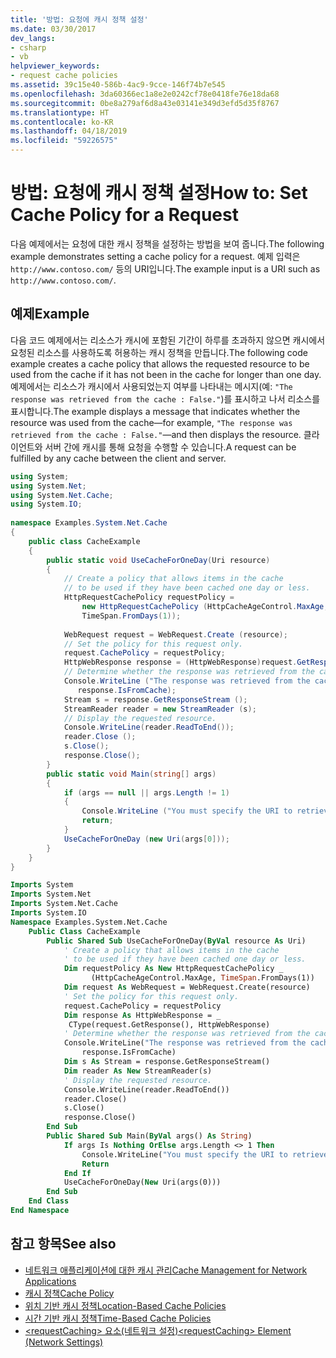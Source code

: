 ```yaml
---
title: '방법: 요청에 캐시 정책 설정'
ms.date: 03/30/2017
dev_langs:
- csharp
- vb
helpviewer_keywords:
- request cache policies
ms.assetid: 39c15e40-586b-4ac9-9cce-146f74b7e545
ms.openlocfilehash: 3da60366ec1a8e2e0242cf78e0418fe76e18da68
ms.sourcegitcommit: 0be8a279af6d8a43e03141e349d3efd5d35f8767
ms.translationtype: HT
ms.contentlocale: ko-KR
ms.lasthandoff: 04/18/2019
ms.locfileid: "59226575"
---
```

# <a name="how-to-set-cache-policy-for-a-request"></a><span data-ttu-id="4ead4-102">방법: 요청에 캐시 정책 설정</span><span class="sxs-lookup"><span data-stu-id="4ead4-102">How to: Set Cache Policy for a Request</span></span>
<span data-ttu-id="4ead4-103">다음 예제에서는 요청에 대한 캐시 정책을 설정하는 방법을 보여 줍니다.</span><span class="sxs-lookup"><span data-stu-id="4ead4-103">The following example demonstrates setting a cache policy for a request.</span></span> <span data-ttu-id="4ead4-104">예제 입력은 `http://www.contoso.com/` 등의 URI입니다.</span><span class="sxs-lookup"><span data-stu-id="4ead4-104">The example input is a URI such as `http://www.contoso.com/`.</span></span>  
  
## <a name="example"></a><span data-ttu-id="4ead4-105">예제</span><span class="sxs-lookup"><span data-stu-id="4ead4-105">Example</span></span>  
 <span data-ttu-id="4ead4-106">다음 코드 예제에서는 리소스가 캐시에 포함된 기간이 하루를 초과하지 않으면 캐시에서 요청된 리소스를 사용하도록 허용하는 캐시 정책을 만듭니다.</span><span class="sxs-lookup"><span data-stu-id="4ead4-106">The following code example creates a cache policy that allows the requested resource to be used from the cache if it has not been in the cache for longer than one day.</span></span> <span data-ttu-id="4ead4-107">예제에서는 리소스가 캐시에서 사용되었는지 여부를 나타내는 메시지(예: `"The response was retrieved from the cache : False."`)를 표시하고 나서 리소스를 표시합니다.</span><span class="sxs-lookup"><span data-stu-id="4ead4-107">The example displays a message that indicates whether the resource was used from the cache—for example, `"The response was retrieved from the cache : False."`—and then displays the resource.</span></span> <span data-ttu-id="4ead4-108">클라이언트와 서버 간에 캐시를 통해 요청을 수행할 수 있습니다.</span><span class="sxs-lookup"><span data-stu-id="4ead4-108">A request can be fulfilled by any cache between the client and server.</span></span>  
  
```csharp  
using System;  
using System.Net;  
using System.Net.Cache;  
using System.IO;  
  
namespace Examples.System.Net.Cache  
{  
    public class CacheExample  
    {     
        public static void UseCacheForOneDay(Uri resource)  
        {  
            // Create a policy that allows items in the cache  
            // to be used if they have been cached one day or less.  
            HttpRequestCachePolicy requestPolicy =   
                new HttpRequestCachePolicy (HttpCacheAgeControl.MaxAge,  
                TimeSpan.FromDays(1));  
  
            WebRequest request = WebRequest.Create (resource);  
            // Set the policy for this request only.  
            request.CachePolicy = requestPolicy;  
            HttpWebResponse response = (HttpWebResponse)request.GetResponse();  
            // Determine whether the response was retrieved from the cache.  
            Console.WriteLine ("The response was retrieved from the cache : {0}.",  
               response.IsFromCache);  
            Stream s = response.GetResponseStream ();  
            StreamReader reader = new StreamReader (s);  
            // Display the requested resource.  
            Console.WriteLine(reader.ReadToEnd());  
            reader.Close ();  
            s.Close();  
            response.Close();  
        }  
        public static void Main(string[] args)  
        {  
            if (args == null || args.Length != 1)  
            {  
                Console.WriteLine ("You must specify the URI to retrieve.");  
                return;  
            }  
            UseCacheForOneDay (new Uri(args[0]));  
        }  
    }  
}  
```  
  
```vb  
Imports System  
Imports System.Net  
Imports System.Net.Cache  
Imports System.IO  
Namespace Examples.System.Net.Cache  
    Public Class CacheExample  
        Public Shared Sub UseCacheForOneDay(ByVal resource As Uri)  
            ' Create a policy that allows items in the cache  
            ' to be used if they have been cached one day or less.  
            Dim requestPolicy As New HttpRequestCachePolicy _  
                  (HttpCacheAgeControl.MaxAge, TimeSpan.FromDays(1))  
            Dim request As WebRequest = WebRequest.Create(resource)  
            ' Set the policy for this request only.  
            request.CachePolicy = requestPolicy  
            Dim response As HttpWebResponse = _  
             CType(request.GetResponse(), HttpWebResponse)  
            ' Determine whether the response was retrieved from the cache.  
            Console.WriteLine("The response was retrieved from the cache : {0}.", _  
                response.IsFromCache)  
            Dim s As Stream = response.GetResponseStream()  
            Dim reader As New StreamReader(s)  
            ' Display the requested resource.  
            Console.WriteLine(reader.ReadToEnd())  
            reader.Close()  
            s.Close()  
            response.Close()  
        End Sub  
        Public Shared Sub Main(ByVal args() As String)  
            If args Is Nothing OrElse args.Length <> 1 Then  
                Console.WriteLine("You must specify the URI to retrieve.")  
                Return  
            End If  
            UseCacheForOneDay(New Uri(args(0)))  
        End Sub  
    End Class  
End Namespace  
```  
  
## <a name="see-also"></a><span data-ttu-id="4ead4-109">참고 항목</span><span class="sxs-lookup"><span data-stu-id="4ead4-109">See also</span></span>

- [<span data-ttu-id="4ead4-110">네트워크 애플리케이션에 대한 캐시 관리</span><span class="sxs-lookup"><span data-stu-id="4ead4-110">Cache Management for Network Applications</span></span>](../../../docs/framework/network-programming/cache-management-for-network-applications.md)
- [<span data-ttu-id="4ead4-111">캐시 정책</span><span class="sxs-lookup"><span data-stu-id="4ead4-111">Cache Policy</span></span>](../../../docs/framework/network-programming/cache-policy.md)
- [<span data-ttu-id="4ead4-112">위치 기반 캐시 정책</span><span class="sxs-lookup"><span data-stu-id="4ead4-112">Location-Based Cache Policies</span></span>](../../../docs/framework/network-programming/location-based-cache-policies.md)
- [<span data-ttu-id="4ead4-113">시간 기반 캐시 정책</span><span class="sxs-lookup"><span data-stu-id="4ead4-113">Time-Based Cache Policies</span></span>](../../../docs/framework/network-programming/time-based-cache-policies.md)
- [<span data-ttu-id="4ead4-114">\<requestCaching> 요소(네트워크 설정)</span><span class="sxs-lookup"><span data-stu-id="4ead4-114">\<requestCaching> Element (Network Settings)</span></span>](../../../docs/framework/configure-apps/file-schema/network/requestcaching-element-network-settings.md)
